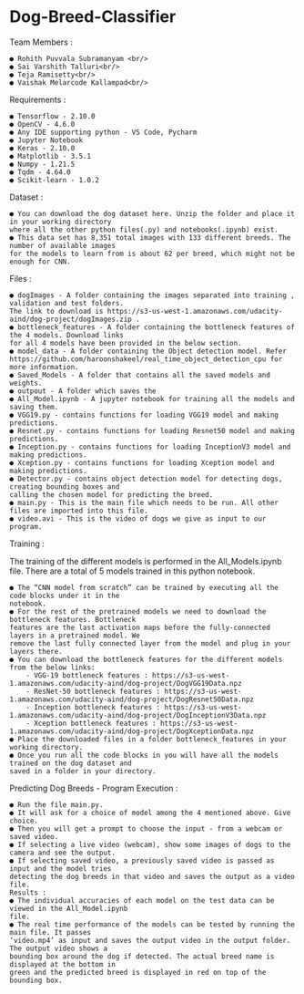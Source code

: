 # Dog-Breed-Classifier


Team Members :

    ● Rohith Puvvala Subramanyam <br/>
    ● Sai Varshith Talluri<br/>
    ● Teja Ramisetty<br/>
    ● Vaishak Melarcode Kallampad<br/>
    
    
Requirements :

    ● Tensorflow - 2.10.0
    ● OpenCV - 4.6.0
    ● Any IDE supporting python - VS Code, Pycharm
    ● Jupyter Notebook
    ● Keras - 2.10.0
    ● Matplotlib - 3.5.1
    ● Numpy - 1.21.5
    ● Tqdm - 4.64.0
    ● Scikit-learn - 1.0.2


Dataset :

    ● You can download the dog dataset here. Unzip the folder and place it in your working directory
    where all the other python files(.py) and notebooks(.ipynb) exist.
    ● This data set has 8,351 total images with 133 different breeds. The number of available images
    for the models to learn from is about 62 per breed, which might not be enough for CNN.


Files :

    ● dogImages - A folder containing the images separated into training , validation and test folders.
    The link to download is https://s3-us-west-1.amazonaws.com/udacity-aind/dog-project/dogImages.zip .
    ● bottleneck_features - A folder containing the bottleneck features of the 4 models. Download links
    for all 4 models have been provided in the below section.
    ● model_data - A folder containing the Object detection model. Refer
    https://github.com/haroonshakeel/real_time_object_detection_cpu for more information.
    ● Saved_Models - A folder that contains all the saved models and weights.
    ● outpout - A folder which saves the
    ● All_Model.ipynb - A jupyter notebook for training all the models and saving them.
    ● VGG19.py - contains functions for loading VGG19 model and making predictions.
    ● Resnet.py - contains functions for loading Resnet50 model and making predictions.
    ● Inception.py - contains functions for loading InceptionV3 model and making predictions.
    ● Xception.py - contains functions for loading Xception model and making predictions.
    ● Detector.py - contains object detection model for detecting dogs, creating bounding boxes and
    calling the chosen model for predicting the breed.
    ● main.py - This is the main file which needs to be run. All other files are imported into this file.
    ● video.avi - This is the video of dogs we give as input to our program.


Training :

The training of the different models is performed in the All_Models.ipynb file. There are a total of 5 models
trained in this python notebook.

    ● The “CNN model from scratch” can be trained by executing all the code blocks under it in the
    notebook.
    ● For the rest of the pretrained models we need to download the bottleneck features. Bottleneck
    features are the last activation maps before the fully-connected layers in a pretrained model. We
    remove the last fully connected layer from the model and plug in your layers there.
    ● You can download the bottleneck features for the different models from the below links:
        - VGG-19 bottleneck features : https://s3-us-west-1.amazonaws.com/udacity-aind/dog-project/DogVGG19Data.npz
        - ResNet-50 bottleneck features : https://s3-us-west-1.amazonaws.com/udacity-aind/dog-project/DogResnet50Data.npz
        - Inception bottleneck features : https://s3-us-west-1.amazonaws.com/udacity-aind/dog-project/DogInceptionV3Data.npz
        - Xception bottleneck features : https://s3-us-west-1.amazonaws.com/udacity-aind/dog-project/DogXceptionData.npz
    ● Place the downloaded files in a folder bottleneck_features in your working directory.
    ● Once you run all the code blocks in you will have all the models trained on the dog dataset and
    saved in a folder in your directory.

Predicting Dog Breeds - Program Execution :

    ● Run the file main.py.
    ● It will ask for a choice of model among the 4 mentioned above. Give choice.
    ● Then you will get a prompt to choose the input - from a webcam or saved video.
    ● If selecting a live video (webcam), show some images of dogs to the camera and see the output.
    ● If selecting saved video, a previously saved video is passed as input and the model tries
    detecting the dog breeds in that video and saves the output as a video file.
    Results :
    ● The individual accuracies of each model on the test data can be viewed in the All_Model.ipynb
    file.
    ● The real time performance of the models can be tested by running the main file. It passes
    ‘video.mp4’ as input and saves the output video in the output folder. The output video shows a
    bounding box around the dog if detected. The actual breed name is displayed at the bottom in
    green and the predicted breed is displayed in red on top of the bounding box.
